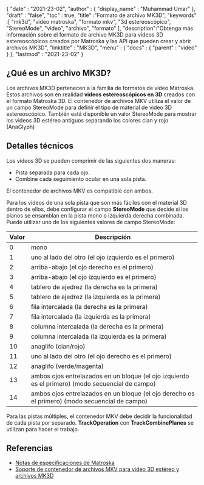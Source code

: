 {
  "date" : "2021-23-02",
  "author" : {
    "display_name" : "Muhammad Umar"
},
  "draft" : "false",
  "toc" : true,
  "title" :"Formato de archivo MK3D",
  "keywords" :[ "mk3d", "video matroska", "formato mkv", "3d estereoscópico", "StereoMode", "video", "archivo", "formato" ],
  "description":"Obtenga más información sobre el formato de archivo MK3D para videos 3D estereoscópicos creados por Matroska y las API que pueden crear y abrir archivos MK3D",
  "linktitle" : "MK3D",
  "menu" : {
    "docs" : {
      "parent" : "video"
}
},
  "lastmod" : "2021-23-02"
}

## ¿Qué es un archivo MK3D? ##

Los archivos MK3D pertenecen a la familia de formatos de video Matroska. Estos archivos son en realidad **videos estereoscópicos en 3D** creados con el formato Matroska 3D. El contenedor de archivos MKV utiliza el valor de un campo StereoMode para definir el tipo de material de video 3D estereoscópico. También está disponible un valor StereoMode para mostrar los videos 3D estéreo antiguos separando los colores cian y rojo (AnaGlyph)

## Detalles técnicos ##
Los videos 3D se pueden comprimir de las siguientes dos maneras:

- Pista separada para cada ojo.
- Combine cada seguimiento ocular en una sola pista.

El contenedor de archivos MKV es compatible con ambos.

Para los videos de una sola pista que son más fáciles con el material 3D dentro de ellos, debe configurar el campo **StereoMode** que decide si los planos se ensamblan en la pista mono o izquierda derecha combinada. Puede utilizar uno de los siguientes valores de campo StereoMode:

|Valor | Descripción |
|---|---|
|0| mono|
|1| uno al lado del otro (el ojo izquierdo es el primero) |
|2| arriba-abajo (el ojo derecho es el primero)|
|3| arriba-abajo (el ojo izquierdo es el primero)|
|4| tablero de ajedrez (la derecha es la primera) |
|5| tablero de ajedrez (la izquierda es la primera) |
|6| fila intercalada (la derecha es la primera)|
|7| fila intercalada (la izquierda es la primera) |
|8| columna intercalada (la derecha es la primera)|
|9| columna intercalada (la izquierda es la primera) |
|10| anaglifo (cian/rojo)|
|11| uno al lado del otro (el ojo derecho es el primero) |
|12| anaglifo (verde/magenta)|
|13| ambos ojos entrelazados en un bloque (el ojo izquierdo es el primero) (modo secuencial de campo) |
|14| ambos ojos entrelazados en un bloque (el ojo derecho es el primero) (modo secuencial de campo) |

Para las pistas múltiples, el contenedor MKV debe decidir la funcionalidad de cada pista por separado. **TrackOperation** con **TrackCombinePlanes** se utilizan para hacer el trabajo.


## Referencias ##

- [Notas de especificaciones de Matroska](https://www.matroska.org/technical/notes.html)
- [Soporte de contenedor de archivos MKV para video 3D estéreo y archivos MK3D](https://3dvision-blog.com/5520-mkv-file-container-support-for-stereo-3d-video-and-the-mk3d-files/)

